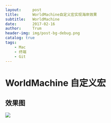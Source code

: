 ```yaml
---
layout:     post
title:      WorldMachine自定义宏实现海岸效果
subtitle:   WorldMachine
date:       2017-02-16
author:     Trum
header-img: img/post-bg-debug.png
catalog: true
tags:
    - Mac
    - 终端
    - Git
---
```


# WorldMachine 自定义宏
## 效果图

![](http://mingchuan.wang/img/WM_SnowMountain/1.png)
